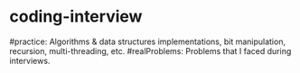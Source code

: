 coding-interview
================

#practice:
 Algorithms &amp; data structures implementations, bit manipulation, recursion, multi-threading, etc.
#realProblems:
 Problems that I faced during interviews.
